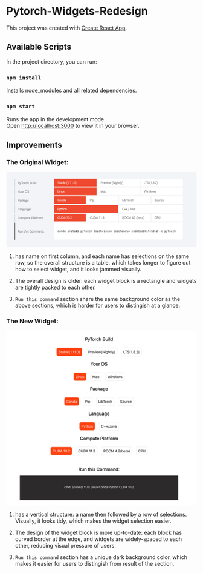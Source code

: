 # Pytorch-Widgets-Redesign

This project was created with [Create React App](https://github.com/facebook/create-react-app).

## Available Scripts

In the project directory, you can run:

### `npm install`

Installs node_modules and all related dependencies.

### `npm start`

Runs the app in the development mode.\
Open [http://localhost:3000](http://localhost:3000) to view it in your browser.

## Improvements

### The Original Widget:

![the old widget](https://github.com/97-Jeffrey/PyTorch-Widgets-Redesign/blob/master/Doc/Screen%20Shot%202022-03-29%20at%202.29.57%20PM.png?raw=true)

1. has name on first column, and each name has selections on the same row, so the overall structure is a table. which takes longer to figure out how to select widget, and it looks jammed visually.

2. The overall design is older: each widget block is a rectangle and widgets are tightly packed to each other.

3. `Run this command` section share the same background color as the above sections, which is harder for users to distingish at a glance.

### The New Widget:

![the new widget](https://github.com/97-Jeffrey/PyTorch-Widgets-Redesign/blob/master/Doc/Screen%20Shot%202022-03-29%20at%202.29.04%20PM.png?raw=true)

1. has a vertical structure: a name then followed by a row of selections. Visually, it looks tidy, which makes the widget selection easier.

2. The design of the widget block is more up-to-date: each block has curved border at the edge, and widgets are widely-spaced to each other, reducing visual pressure of users.

3. `Run this command` section has a unique dark background color, which makes it easier for users to distingish from result of the section.
